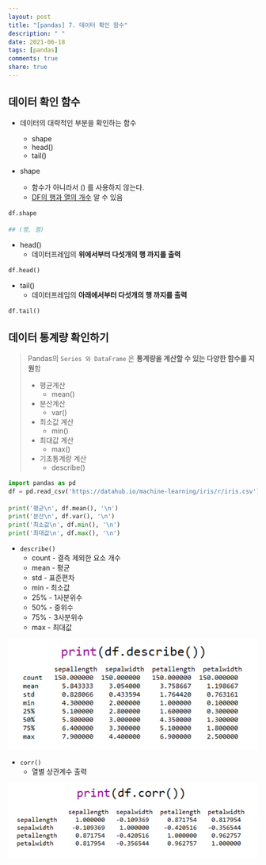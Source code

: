 ```yaml
---
layout: post
title: "[pandas] 7. 데이터 확인 함수"
description: " "
date: 2021-06-18
tags: [pandas]
comments: true
share: true
---
```


## 데이터 확인 함수

- 데이터의 대략적인 부분을 확인하는 함수
  - shape
  - head()
  - tail()



- shape
  - 함수가 아니라서 () 를 사용하지 않는다.
  - <u>DF의 행과 열의 개수</u> 알 수 있음

```python
df.shape

## (행, 렬)
```



- head()
  - 데이터프레임의 **위에서부터 다섯개의 행 까지를 출력**

```python
df.head()
```



- tail()
  - 데이터프레임의 **아래에서부터 다섯개의 행 까지를 출력**

```python
df.tail()
```





## 데이터 통계량 확인하기

> Pandas의 `Series 와 DataFrame` 은 **통계량을 계산할 수 있는 다양한 함수를 지원**함
>
> - 평균계산
>   - mean()
> - 분산계산
>   - var()
> - 최소값 계산
>   - min()
> - 최대값 계산
>   - max()
> - 기초통계량 계산
>   - describe()





```python
import pandas as pd
df = pd.read_csv('https://datahub.io/machine-learning/iris/r/iris.csv')

print('평균\n', df.mean(), '\n')
print('분산\n', df.var(), '\n')
print('최소값\n', df.min(), '\n')
print('최대값\n', df.max(), '\n')
```





- `describe()`
  - count - 결측 제외한 요소 개수
  - mean - 평균
  - std - 표준편차
  - min - 최소값
  - 25% - 1사분위수
  - 50% - 중위수
  - 75% - 3사분위수
  - max - 최대값

<img src="images/image-20200903092351418.png" alt="image-20200903092351418" style="zoom:150%;" />



- `corr()`
  - 열별 상관계수 출력

<img src="images/image-20200903092420739.png" alt="image-20200903092420739" style="zoom:150%;" />

